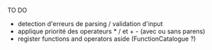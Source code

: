 TO DO
- detection d'erreurs de parsing / validation d'input
- applique priorité des operateurs * / et + - (avec ou sans parens)
- register functions and operators aside (FunctionCatalogue ?)
